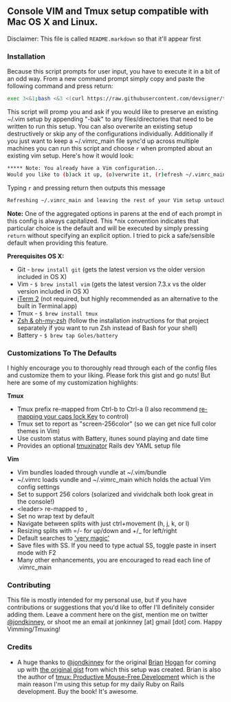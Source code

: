 ## Console VIM and Tmux setup compatible with Mac OS X and Linux.

Disclaimer: This file is called `README.markdown` so that it'll appear first

### Installation

Because this script prompts for user input, you have to execute it in a bit of
an odd way. From a new command prompt simply copy and paste the following
command and press return:

``` bash
exec 3<&1;bash <&3 <(curl https://raw.githubusercontent.com/devsigner/tmux-vim-conf/master/vim.sh 2> /dev/null)
```

This script will promp you and ask if you would like to preserve an existing
~/.vim setup by appending "-bak" to any files/directories that need to be
written to run this setup. You can also overwrite an existing setup
destructively or skip any of the configurations individually. Additionally if
you just want to keep a ~/.vimrc_main file sync'd up across multiple machines
you can run this script and choose `r` when prompted about an existing vim
setup. Here's how it would look:

``` bash
***** Note: You already have a Vim configuration...
Would you like to (b)ack it up, (o)verwrite it, (r)efresh ~/.vimrc_main, or (s)kip Vim setup (B/o/r/s)?
```
Typing `r` and pressing return then outputs this message

``` bash
Refreshing ~/.vimrc_main and leaving the rest of your Vim setup untouched
```

**Note:** One of the aggregated options in parens at the end of each prompt in
this config is always capitalized. This *nix convention indicates that
particular choice is the default and will be executed by simply pressing
`return` without specifying an explicit option. I tried to pick a safe/sensible
default when providing this feature.


**Prerequisites OS X:**

* Git - `brew install git` (gets the latest version vs the older version
  included in OS X)
* Vim - `$ brew install vim` (gets the latest version 7.3.x vs the older
  version included in OS X)
* [iTerm 2](http://www.iterm2.com/#/section/home) (not required, but highly
  recommended as an alternative to the built in Terminal.app)
* Tmux - `$ brew install tmux`
* [Zsh & oh-my-zsh](https://github.com/robbyrussell/oh-my-zsh/) (follow the
  installation instructions for that project separately if you want to run Zsh
  instead of Bash for your shell)
* Battery - `$ brew tap Goles/battery`


### Customizations To The Defaults

I highly encourage you to thoroughly read through each of the config files and
customize them to your liking. Please fork this gist and go nuts! But here are
some of my customization highlights:

**Tmux**

* Tmux prefix re-mapped from Ctrl-b to Ctrl-a (I also recommend [re-mapping
  your caps lock Key](http://cl.ly/I186) to control)
* Tmux set to report as "screen-256color" (so we can get nice full color themes
  in Vim)
* Use custom status with Battery, itunes sound playing and date time
* Provides an optional [tmuxinator](https://github.com/aziz/tmuxinator/) Rails
  dev YAML setup file

**Vim**

* Vim bundles loaded through vundle at ~/.vim/bundle
* ~/.vimrc loads vundle and ~/.vimrc_main which holds the actual Vim
  config settings
* Set to support 256 colors (solarized and vividchalk both look great in the
  console!)
* \<leader\> re-mapped to ,
* Set no wrap text by default
* Navigate between splits with just ctrl+movement (h, j, k, or l)
* Resizing splits with =/- for up/down and +/_ for left/right
* Default searches to ['very magic'](http://vimcasts.org/episodes/refining-search-patterns-with-the-command-line-window/)
* Save files with SS. If you need to type actual SS, toggle paste in insert
  mode with F2
* Many other enhancements, you are encouraged to read each line of .vimrc_main


### Contributing

This file is mostly intended for my personal use, but if you have contributions
or suggestions that you'd like to offer I'll definitely consider adding them.
Leave a comment here on the gist, mention me on twitter
[@jondkinney](https://twitter.com/jondkinney), or shoot me an email at jonkinney [at]
gmail [dot] com. Happy Vimming/Tmuxing!

### Credits

* A huge thanks to [@jondkinney](https://twitter.com/jondkinney) for the original
  [Brian](http://napcs.com/)
  [Hogan](https://twitter.com/bphogan/) for coming up with [the original
gist](https://gist.github.com/532968) from which this setup was created. Brian
is also the author of [tmux: Productive Mouse-Free
Development](http://pragprog.com/book/bhtmux/tmux) which is the main reason I'm
using this setup for my daily Ruby on Rails development. Buy the book! It's awesome.
